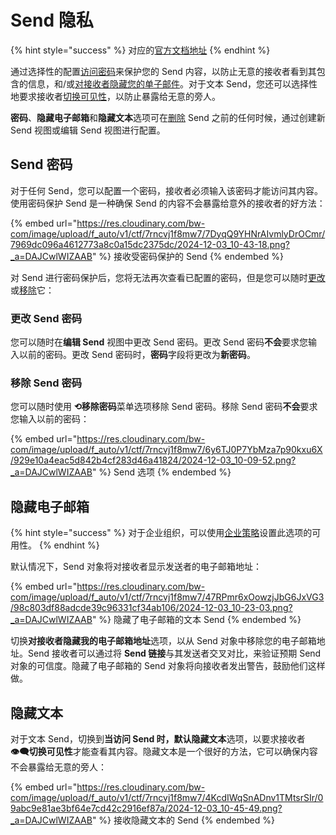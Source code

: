 # Send 隐私

{% hint style="success" %}
对应的[官方文档地址](https://bitwarden.com/help/article/send-privacy/)
{% endhint %}

通过选择性的配置[访问密码](send-privacy.md#send-passwords)来保护您的 Send 内容，以防止无意的接收者看到其包含的信息，和/或[对接收者隐藏您的单子邮件](send-privacy.md#hide-email)。对于文本 Send，您还可以选择性地要求接收者[切换可见性](send-privacy.md#hide-text)，以防止暴露给无意的旁人。

**密码**、**隐藏电子邮箱**和**隐藏文本**选项可在[删除](send-lifespan.md#deletion-behavior) Send 之前的任何时候，通过创建新 Send 视图或编辑 Send 视图进行配置。

## Send 密码 <a href="#send-passwords" id="send-passwords"></a>

对于任何 Send，您可以配置一个密码，接收者必须输入该密码才能访问其内容。使用密码保护 Send 是一种确保 Send 的内容不会暴露给意外的接收者的好方法：

{% embed url="https://res.cloudinary.com/bw-com/image/upload/f_auto/v1/ctf/7rncvj1f8mw7/7DyqQ9YHNrAIvmlyDrOCmr/7969dc096a4612773a8c0a15dc2375dc/2024-12-03_10-43-18.png?_a=DAJCwlWIZAAB" %}
接收受密码保护的 Send
{% endembed %}

对 Send 进行密码保护后，您将无法再次查看已配置的密码，但是您可以随时[更改](send-privacy.md#change-send-passwords)或[移除](send-privacy.md#remove-send-passwords)它：

### 更改 Send 密码 <a href="#change-send-passwords" id="change-send-passwords"></a>

您可以随时在**编辑 Send** 视图中更改 Send 密码。更改 Send 密码**不会**要求您输入以前的密码。更改 Send 密码时，**密码**字段将更改为**新密码**。

### 移除 Send 密码 <a href="#remove-send-passwords" id="remove-send-passwords"></a>

您可以随时使用 **⟲移除密码**菜单选项移除 Send 密码。移除 Send 密码**不会**要求您输入以前的密码：

{% embed url="https://res.cloudinary.com/bw-com/image/upload/f_auto/v1/ctf/7rncvj1f8mw7/6y6TJ0P7YbMza7p90kxu6X/929e10a4eac5d842b4cf283d46a41824/2024-12-03_10-09-52.png?_a=DAJCwlWIZAAB" %}
Send 选项
{% endembed %}

## 隐藏电子邮箱 <a href="#hide-email" id="hide-email"></a>

{% hint style="success" %}
对于企业组织，可以使用[企业策略](../organizations/enterprise-policies.md#send-options)设置此选项的可用性。
{% endhint %}

默认情况下，Send 对象将对接收者显示发送者的电子邮箱地址：

{% embed url="https://res.cloudinary.com/bw-com/image/upload/f_auto/v1/ctf/7rncvj1f8mw7/47RPmr6xOowzjJbG6JxVG3/98c803df88adcde39c96331cf34ab106/2024-12-03_10-23-03.png?_a=DAJCwlWIZAAB" %}
隐藏了电子邮箱的文本 Send
{% endembed %}

切换**对接收者隐藏我的电子邮箱地址**选项，以从 Send 对象中移除您的电子邮箱地址。Send 接收者可以通过将 **Send 链接**与其发送者交叉对比，来验证预期 Send 对象的可信度。隐藏了电子邮箱的 Send 对象将向接收者发出警告，鼓励他们这样做。

## 隐藏文本 <a href="#hide-text" id="hide-text"></a>

对于文本 Send，切换到**当访问 Send 时，默认隐藏文本**选项，以要求接收者 **👁‍🗨切换可见性**才能查看其内容。隐藏文本是一个很好的方法，它可以确保内容不会暴露给无意的旁人：

{% embed url="https://res.cloudinary.com/bw-com/image/upload/f_auto/v1/ctf/7rncvj1f8mw7/4KcdIWqSnADnv1TMtsrSIr/09abc9e81ae3bf64e7cd42c2916ef87a/2024-12-03_10-45-49.png?_a=DAJCwlWIZAAB" %}
接收隐藏文本的 Send
{% endembed %}
